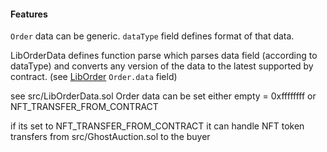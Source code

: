 #### Features

`Order` data can be generic. `dataType` field defines format of that data.

LibOrderData defines function parse which parses data field (according to dataType) and converts any version of the data to the latest supported by contract.
(see [LibOrder](LibOrder.md) `Order.data` field)

see src/LibOrderData.sol
Order data can be set either empty = 0xffffffff
or NFT_TRANSFER_FROM_CONTRACT

if its set to NFT_TRANSFER_FROM_CONTRACT
it can handle NFT token transfers from src/GhostAuction.sol to the buyer
